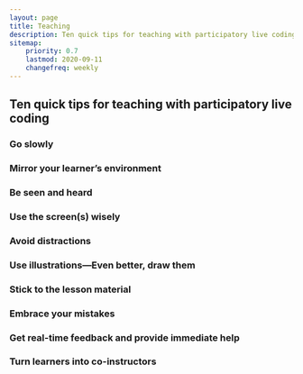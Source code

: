 ```yaml
---
layout: page
title: Teaching
description: Ten quick tips for teaching with participatory live coding
sitemap:
    priority: 0.7
    lastmod: 2020-09-11
    changefreq: weekly
---
```


## Ten quick tips for teaching with participatory live coding

### <a class="icon fa-tachometer"  rel='alternate'></a> Go slowly

### <a class="icon fa-picture-o"  rel='alternate'></a> Mirror your learner’s environment

### <a class="icon fa-volume-up"  rel='alternate'></a> Be seen and heard

### <a class="icon fa-desktop"  rel='alternate'></a> Use the screen(s) wisely

### <a class="icon fa-bell-o"  rel='alternate'></a> Avoid distractions

### <a class="icon fa-pencil-square-o"  rel='alternate'></a> Use illustrations—Even better, draw them

### <a class="icon fa-book" rel='alternate'></a> Stick to the lesson material

### <a class="icon fa-strikethrough"  rel='alternate'></a> Embrace your mistakes

### <a class="icon fa-comments"  rel='alternate'></a> Get real-time feedback and provide immediate help

### <a class="icon fa-users"  rel='alternate'></a> Turn learners into co-instructors


